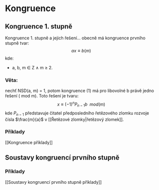 # Kongruence

## Kongruence 1. stupně

Kongruence 1. stupně a jejich řešení... obecně má kongruence prvního stupně tvar: 
$$
ax ≡ b(m)
$$
kde: 
- a, b, m ∈ Z ∧ m ≥ 2.

### Věta: 
nechť NSD(a, m) = 1, potom kongruence (1) má pro libovolné b právě jedno řešení ( mod m). Toto řešení je tvaru: 
$$
x ≡ (−1)^nP_{n−1}b \;\; mod(m)
$$
kde $P_{n−1}$ představuje čitatel předposledního řetězového zlomku rozvoje čísla $\frac{m}{a}$ v [[Řetězové zlomky|řetězový zlomek]].

### Příklady
[[Kongruence příklady]]
## Soustavy kongruencí prvního stupně

### Příklady
[[Soustavy kongruencí prvního stupně příklady]]